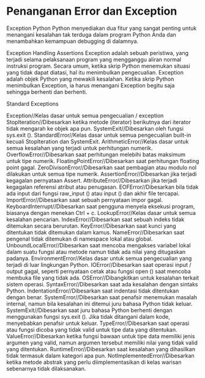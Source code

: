 Penanganan Error dan Exception
==============================

Exception Python Python menyediakan dua fitur yang sangat penting untuk menangani kesalahan tak terduga dalam program Python Anda dan menambahkan kemampuan debugging di dalamnya.

Exception Handling Assertions Exception adalah sebuah peristiwa, yang terjadi selama pelaksanaan program yang mengganggu aliran normal instruksi program. Secara umum, ketika skrip Python menemukan situasi yang tidak dapat diatasi, hal itu menimbulkan pengecualian. Exception adalah objek Python yang mewakili kesalahan. Ketika skrip Python menimbulkan Exception, ia harus menangani Exception begitu saja sehingga berhenti dan berhenti.

Standard Exceptions

Exception//Kelas dasar untuk semua pengecualian / exception StopIteration//Dibesarkan ketika metode (iterator) berikutnya dari iterator tidak mengarah ke objek apa pun. SystemExit//Dibesarkan oleh fungsi sys.exit (). StandardError//Kelas dasar untuk semua pengecualian built-in kecuali StopIteration dan SystemExit. ArithmeticError//Kelas dasar untuk semua kesalahan yang terjadi untuk perhitungan numerik. OverflowError//Dibesarkan saat perhitungan melebihi batas maksimum untuk tipe numerik. FloatingPointError//Dibesarkan saat perhitungan floating point gagal. ZeroDivisonError//Dibesarkan saat pembagian atau modulo nol dilakukan untuk semua tipe numerik. AssertionError//Dibesarkan jika terjadi kegagalan pernyataan Assert. AttributeError//Dibesarkan jika terjadi kegagalan referensi atribut atau penugasan. EOFError//Dibesarkan bila tidak ada input dari fungsi raw_input () atau input () dan akhir file tercapai. ImportError//Dibesarkan saat sebuah pernyataan impor gagal. KeyboardInterrupt//Dibesarkan saat pengguna menyela eksekusi program, biasanya dengan menekan Ctrl + c. LookupError//Kelas dasar untuk semua kesalahan pencarian. IndexError//Dibesarkan saat sebuah indeks tidak ditemukan secara berurutan. KeyError//Dibesarkan saat kunci yang ditentukan tidak ditemukan dalam kamus. NameError//Dibesarkan saat pengenal tidak ditemukan di namespace lokal atau global. UnboundLocalError//Dibesarkan saat mencoba mengakses variabel lokal dalam suatu fungsi atau metode namun tidak ada nilai yang ditugaskan padanya. EnvironmentError//Kelas dasar untuk semua pengecualian yang terjadi di luar lingkungan Python. IOError//Dibesarkan saat operasi input / output gagal, seperti pernyataan cetak atau fungsi open () saat mencoba membuka file yang tidak ada. OSError//Dibangkitkan untuk kesalahan terkait sistem operasi. SyntaxError//Dibesarkan saat ada kesalahan dengan sintaks Python. IndentationError//Dibesarkan saat indentasi tidak ditentukan dengan benar. SystemError//Dibesarkan saat penafsir menemukan masalah internal, namun bila kesalahan ini ditemui juru bahasa Python tidak keluar. SystemExit//Dibesarkan saat juru bahasa Python berhenti dengan menggunakan fungsi sys.exit (). Jika tidak ditangani dalam kode, menyebabkan penafsir untuk keluar. TypeError//Dibesarkan saat operasi atau fungsi dicoba yang tidak valid untuk tipe data yang ditentukan. ValueError//Dibesarkan ketika fungsi bawaan untuk tipe data memiliki jenis argumen yang valid, namun argumen tersebut memiliki nilai yang tidak valid yang ditentukan. RuntimeError//Dibesarkan saat kesalahan yang dihasilkan tidak termasuk dalam kategori apa pun. NotImplementedError//Dibesarkan ketika metode abstrak yang perlu diimplementasikan di kelas warisan sebenarnya tidak dilaksanakan.